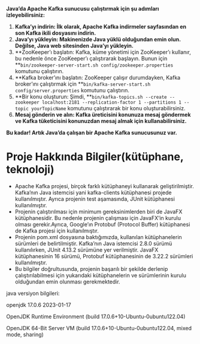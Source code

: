 **Java’da Apache Kafka sunucusu çalıştırmak için şu adımları izleyebilirsiniz:**

1. **Kafka’yı indirin: İlk olarak, Apache Kafka indirmeler sayfasından en son Kafka ikili dosyasını indirin.**
2. **Java’yı yükleyin: Makinenizde Java yüklü olduğundan emin olun. Değilse, Java web sitesinden Java’yı yükleyin.**
3. **ZooKeeper’ı başlatın: Kafka, küme yönetimi için ZooKeeper’ı kullanır, bu nedenle önce ZooKeeper’ı çalıştırarak başlayın. Bunun için **`bin/zookeeper-server-start.sh config/zookeeper.properties` komutunu çalıştırın.
4. **Kafka broker’ını başlatın: ZooKeeper çalışır durumdayken, Kafka broker’ını çalıştırmak için **`bin/kafka-server-start.sh config/server.properties` komutunu çalıştırın.
5. **Bir konu oluşturun: Şimdi, **`bin/kafka-topics.sh --create --zookeeper localhost:2181 --replication-factor 1 --partitions 1 --topic yourTopicName` komutunu çalıştırarak bir konu oluşturabilirsiniz.
6. **Mesaj gönderin ve alın: Kafka üreticisini konunuza mesaj göndermek ve Kafka tüketicisini konunuzdan mesaj almak için kullanabilirsiniz.**

**Bu kadar! Artık Java’da çalışan bir Apache Kafka sunucusunuz var.**

# Proje Hakkında Bilgiler(kütüphane, teknoloji)

* Apache Kafka projesi, birçok farklı kütüphaneyi kullanarak geliştirilmiştir. Kafka’nın Java istemcisi yani kafka-clients kütüphanesi projede kullanılmıştır. Ayrıca projenin test aşamasında, JUnit kütüphanesi kullanılmıştır.
* Projenin çalıştırılması için minimum gereksinimlerden biri de JavaFX kütüphanesidir. Bu nedenle projenin çalışması için JavaFX’in kurulu olması gerekir.Ayrıca, Google’ın Protobuf (Protocol Buffer) kütüphanesi de Kafka projesi için kullanılmıştır.
* Projenin pom.xml dosyasına baktığımızda, kullanılan kütüphanelerin sürümleri de belirtilmiştir. Kafka’nın Java istemcisi 2.8.0 sürümü kullanılırken, JUnit 4.13.2 sürümüne yer verilmiştir. JavaFX kütüphanesinin 16 sürümü, Protobuf kütüphanesinin de 3.22.2 sürümleri kullanılmıştır.
* Bu bilgiler doğrultusunda, projenin başarılı bir şekilde derlenip çalıştırılabilmesi için yukarıdaki kütüphanelerin ve sürümlerinin kurulu olduğundan emin olunması gerekmektedir.

java versiyon bilgileri:

openjdk 17.0.6 2023-01-17

OpenJDK Runtime Environment (build 17.0.6+10-Ubuntu-0ubuntu122.04)

OpenJDK 64-Bit Server VM (build 17.0.6+10-Ubuntu-0ubuntu122.04, mixed mode, sharing)
